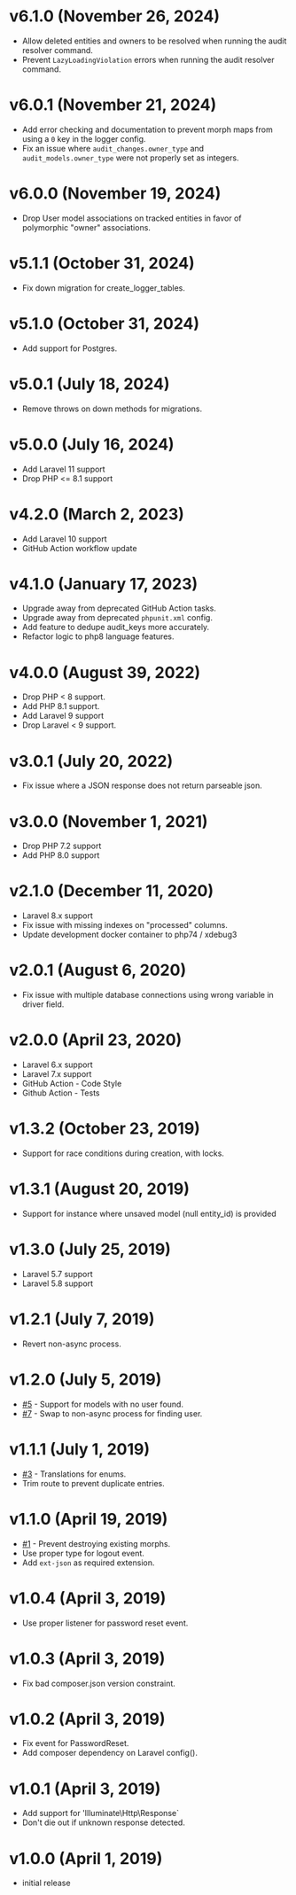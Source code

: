 # v6.1.0 (November 26, 2024)
 * Allow deleted entities and owners to be resolved when running the audit resolver command.
 * Prevent `LazyLoadingViolation` errors when running the audit resolver command.

# v6.0.1 (November 21, 2024)
 * Add error checking and documentation to prevent morph maps from using a `0` key in the logger config.
 * Fix an issue where `audit_changes.owner_type` and `audit_models.owner_type` were not properly set as integers.

# v6.0.0 (November 19, 2024)
 * Drop User model associations on tracked entities in favor of polymorphic "owner" associations.

# v5.1.1 (October 31, 2024)
 * Fix down migration for create_logger_tables.

# v5.1.0 (October 31, 2024)
 * Add support for Postgres.

# v5.0.1 (July 18, 2024)
 * Remove throws on down methods for migrations.

# v5.0.0 (July 16, 2024)
 * Add Laravel 11 support
 * Drop PHP <= 8.1 support

# v4.2.0 (March 2, 2023)
 * Add Laravel 10 support
 * GitHub Action workflow update

# v4.1.0 (January 17, 2023)
 * Upgrade away from deprecated GitHub Action tasks.
 * Upgrade away from deprecated `phpunit.xml` config.
 * Add feature to dedupe audit_keys more accurately.
 * Refactor logic to php8 language features.

# v4.0.0 (August 39, 2022)
 * Drop PHP < 8 support.
 * Add PHP 8.1 support.
 * Add Laravel 9 support
 * Drop Laravel < 9 support.

# v3.0.1 (July 20, 2022)
 * Fix issue where a JSON response does not return parseable json.

# v3.0.0 (November 1, 2021)
 * Drop PHP 7.2 support
 * Add PHP 8.0 support

# v2.1.0 (December 11, 2020)
 * Laravel 8.x support
 * Fix issue with missing indexes on "processed" columns.
 * Update development docker container to php74 / xdebug3

# v2.0.1 (August 6, 2020)
 * Fix issue with multiple database connections using wrong variable in driver field.

# v2.0.0 (April 23, 2020)
 * Laravel 6.x support
 * Laravel 7.x support
 * GitHub Action - Code Style
 * Github Action - Tests

# v1.3.2 (October 23, 2019)
 * Support for race conditions during creation, with locks.

# v1.3.1 (August 20, 2019)
 * Support for instance where unsaved model (null entity_id) is provided

# v1.3.0 (July 25, 2019)
 * Laravel 5.7 support
 * Laravel 5.8 support

# v1.2.1 (July 7, 2019)
 * Revert non-async process.

# v1.2.0 (July 5, 2019)
 * [#5](https://github.com/sourcetoad/Logger/issues/5) - Support for models with no user found.
 * [#7](https://github.com/sourcetoad/Logger/issues/7) - Swap to non-async process for finding user.

# v1.1.1 (July 1, 2019)
 * [#3](https://github.com/sourcetoad/Logger/issues/3) - Translations for enums.
 * Trim route to prevent duplicate entries.

# v1.1.0 (April 19, 2019)
 * [#1](https://github.com/sourcetoad/Logger/issues/1) - Prevent destroying existing morphs.
 * Use proper type for logout event. 
 * Add `ext-json` as required extension.
 
# v1.0.4 (April 3, 2019)
 * Use proper listener for password reset event.

# v1.0.3 (April 3, 2019)
 * Fix bad composer.json version constraint.

# v1.0.2 (April 3, 2019)
 * Fix event for PasswordReset.
 * Add composer dependency on Laravel config().
 
# v1.0.1 (April 3, 2019)
 * Add support for 'Illuminate\Http\Response`
 * Don't die out if unknown response detected.

# v1.0.0 (April 1, 2019)
 * initial release
